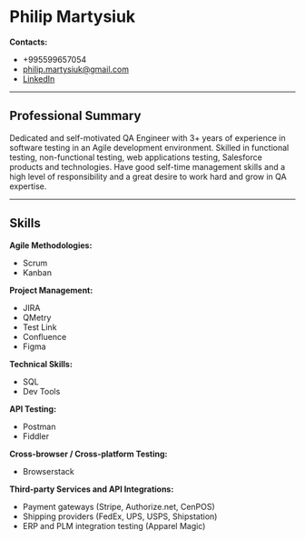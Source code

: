# Philip Martysiuk

**Contacts:**

- +995599657054
- philip.martysiuk@gmail.com
- [LinkedIn](https://www.linkedin.com/in/philp-martysiuk-62819b247/)

---

## Professional Summary

Dedicated and self-motivated QA Engineer with 3+ years of experience in software testing in an Agile development environment. Skilled in functional testing, non-functional testing, web applications testing, Salesforce products and technologies. Have good self-time management skills and a high level of responsibility and a great desire to work hard and grow in QA expertise.

---

## Skills

**Agile Methodologies:**

- Scrum
- Kanban

**Project Management:**

- JIRA
- QMetry
- Test Link
- Confluence
- Figma

**Technical Skills:**

- SQL
- Dev Tools

**API Testing:**

- Postman
- Fiddler

**Cross-browser / Cross-platform Testing:**

- Browserstack

**Third-party Services and API Integrations:**

- Payment gateways (Stripe, Authorize.net, CenPOS)
- Shipping providers (FedEx, UPS, USPS, Shipstation)
- ERP and PLM integration testing (Apparel Magic)
